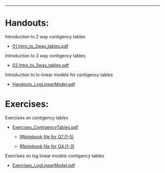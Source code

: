 <!-- -------------------------------------------------------------------------------- -->

<!-- Copyright 2020 Georgios Karagiannis -->

<!-- This file is part of Topics_in_Statistics_Michaelmas_2020 -->
<!-- (Topics in Statistics III/IV (MATH3361/4071) Michaelmas term 2020) -->
<!-- which is the material of the course (Topics in Statistics III/IV (MATH3361/4071) -->
<!-- taught by Georgios P. Katagiannis in the Department of Mathematical Sciences   -->
<!-- in the University of Durham  in Michaelmas term in 2020 -->

<!-- Topics_in_Statistics_Michaelmas_2020 is free software: you can redistribute it and/or modify -->
<!-- it under the terms of the GNU General Public License as published by -->
<!-- the Free Software Foundation version 3 of the License. -->

<!-- Topics_in_Statistics_Michaelmas_2020 is distributed in the hope that it will be useful, -->
<!-- but WITHOUT ANY WARRANTY; without even the implied warranty of -->
<!-- MERCHANTABILITY or FITNESS FOR A PARTICULAR PURPOSE.  See the -->
<!-- GNU General Public License for more details. -->

<!-- You should have received a copy of the GNU General Public License -->
<!-- along with Topics_in_Statistics_Michaelmas_2020 If not, see <http://www.gnu.org/licenses/>. -->

<!-- -------------------------------------------------------------------------------- -->


------------------------------------------------------------------------

# Handouts:

Introduction to 2 way contigency tables  

+ [01.Intro_to_2way_tables.pdf](https://github.com/georgios-stats/Topics_in_Statistics_Michaelmas_2020/blob/master/Contigency_Tables/01.Intro_to_2way_tables.pdf)    

Introduction to 3 way contigency tables  

+ [02.Intro_to_3way_tables.pdf](https://github.com/georgios-stats/Topics_in_Statistics_Michaelmas_2020/blob/master/Contigency_Tables/02.Intro_to_3way_tables.pdf)    

Introduction to lo-linear models for contigency tables  

+ [Handouts_LogLinearModel.pdf](https://github.com/georgios-stats/Topics_in_Statistics_Michaelmas_2020/blob/master/Contigency_Tables/Handouts_LogLinearModel.pdf)    


# Exercises:

Exercises on contigency tables 

+ [Exercises_ContigencyTables.pdf](https://github.com/georgios-stats/Topics_in_Statistics_Michaelmas_2020/blob/master/Contigency_Tables/Exercises_ContigencyTables.pdf)  

  + [RNotebook file for Q7.(1-5)](https://htmlpreview.github.io/?https://github.com/georgios-stats/Topics_in_Statistics_Michaelmas_2020/blob/master/Contigency_Tables/q7_R.nb.html)  

  + [RNotebook file for Q4.(1-3)](https://htmlpreview.github.io/?https://github.com/georgios-stats/Topics_in_Statistics_Michaelmas_2020/blob/master/Contigency_Tables/q2_R.nb.html)

Exercises on log linear models contigency tables 

+ [Exercises_LogLinearModel.pdf](https://github.com/georgios-stats/Topics_in_Statistics_Michaelmas_2020/blob/master/Contigency_Tables/Exercises_LogLinearModel.pdf)  


